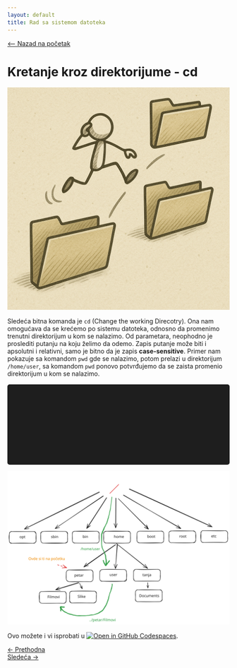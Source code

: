 ```yaml
---
layout: default
title: Rad sa sistemom datoteka
---
```


<link rel="stylesheet" href="/UNIX-beginner-course/assets/css/custom.css">

 
<script>
  window.dataLayer = window.dataLayer || [];
  function gtag(){dataLayer.push(arguments);}
  gtag('js', new Date());
  gtag('config', 'G-Q6NY1G1P9S');
</script>
<script defer data-domain="dianasantavec.github.io/unix-beginner-course" src="https://unix.psc.vl.ba.node.igorsikuljak.rs:2443/js/script.js"></script>

<div style="margin-bottom: 1em;">
  <a href="/UNIX-beginner-course/" class="button-nav">⟵ Nazad na početak</a>
</div>

# Kretanje kroz direktorijume - cd

![cd Figure](../assets/diagrams/cd_figure.png)

Sledeća bitna komanda je `cd` (Change the working Direcotry). Ona nam omogućava da se krećemo po sistemu datoteka, odnosno da promenimo trenutni direktorijum u kom se nalazimo. Od parametara, neophodno je proslediti putanju na koju želimo da odemo. Zapis putanje može biti i apsolutni i relativni, samo je bitno da je zapis **case-sensitive**. Primer nam pokazuje sa komandom `pwd` gde se nalazimo, potom prelazi u direktorijum `/home/user`, sa komandom `pwd` ponovo potvrđujemo da se zaista promenio direktorijum u kom se nalazimo.

<div id="terminal"></div>

![cd struktura direktorijuma](../assets/diagrams/cd.svg)

Ovo možete i vi isprobati u [![Open in GitHub Codespaces](https://github.com/codespaces/badge.svg)](https://github.com/codespaces/new/?repo=dianasantavec/UNIX-beginner-course&devcontainer_path=.devcontainer/devcontainer.json).

<div class="nav-buttons-wrapper">
  <div class="nav-left">
    <a href="2_1-pwd.html" class="button-nav">← Prethodna</a>
  </div>
  <div class="nav-right">
    <a href="2_3-ls.html" class="button-nav">Sledeća →</a>
  </div>
</div>


<script>
  const lines = [
    "user@users-laptop:$ pwd",
    "/home/petar/Filmovi",
    "user@users-laptop:$ cd /home/user",
    "user@users-laptop:$ pwd",
    "/home/user",
    "user@users-laptop:$ cd ../petar/Filmovi",
    "user@users-laptop:$ pwd",
    "/home/petar/Filmovi"
  ];

  const terminal = document.getElementById("terminal");
  let lineIndex = 0;

  function typeLine(line, i = 0) {
    if (i < line.length) {
      terminal.innerHTML += line[i];
      setTimeout(() => typeLine(line, i + 1), 40);
    } else {
      terminal.innerHTML += "<br>";
      lineIndex++;
      if (lineIndex < lines.length) {
        setTimeout(() => typeLine(lines[lineIndex]), 500);
      }
    }
  }

  document.addEventListener("DOMContentLoaded", () => {
    typeLine(lines[lineIndex]);
  });
</script>

<style>
  #terminal {
    background: #1e1e1e;
    color: #00ff00;
    font-family: monospace;
    padding: 1rem;
    white-space: pre-wrap;
    font-size: 1rem;
    border-radius: 5px;
    margin-top: 1rem;
    min-height: 150px;
  }
</style>